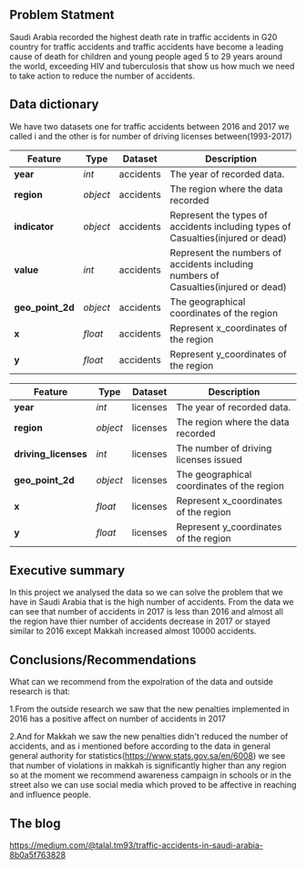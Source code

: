 ## Problem Statment

Saudi Arabia recorded the highest death rate in traffic accidents in G20 country for traffic accidents and traffic accidents have become a leading cause of death for children and young people aged 5 to 29 years around the world, exceeding HIV and tuberculosis that show us how much we need to take action to reduce the number of accidents.


## Data dictionary

We have two datasets one for traffic accidents between 2016 and 2017 we called i and the other is for number of driving licenses between(1993-2017)

|Feature|Type|Dataset|Description|
|---|---|---|---|
|**year**|*int*|accidents|The year of recorded data.| 
|**region**|*object*|accidents|The region where the data recorded |
|**indicator**|*object*|accidents|Represent the types of accidents including types of Casualties(injured or dead) |
|**value**|*int*|accidents|Represent the numbers of accidents including numbers of Casualties(injured or dead)|
|**geo_point_2d**|*object*|accidents|The geographical coordinates of the region|
|**x**|*float*|accidents|Represent x_coordinates of the region |
|**y**|*float*|accidents|Represent y_coordinates of the region|

|Feature|Type|Dataset|Description|
|---|---|---|---|
|**year**|*int*|licenses|The year of recorded data.| 
|**region**|*object*|licenses|The region where the data recorded |
|**driving_licenses**|*int*|licenses|The number of driving licenses issued|
|**geo_point_2d**|*object*|licenses|The geographical coordinates of the region|
|**x**|*float*|licenses|Represent x_coordinates of the region |
|**y**|*float*|licenses|Represent y_coordinates of the region|


## Executive summary


In this project we analysed the data so we can solve the problem that we have in Saudi Arabia that is the high number of accidents.
From the data we can see that number of accidents in 2017 is less than 2016 and almost all the region have thier number of accidents decrease in 2017 or stayed similar to 2016 except Makkah increased almost 10000 accidents.


## Conclusions/Recommendations

What can we recommend from the expolration of the data and outside research is that:

1.From the outside research we saw that the new penalties implemented in 2016 has a positive affect on number of accidents in 2017 

2.And for Makkah we saw the new penalties didn't reduced the number of accidents, and as i mentioned before according to the data in general general authority for statistics(https://www.stats.gov.sa/en/6008) we see that number of violations in makkah is significantly higher than any region so at the moment we recommend awareness campaign in schools or in the street also we can use social media which proved to be affective in reaching and influence people.

## The blog

https://medium.com/@talal.tm93/traffic-accidents-in-saudi-arabia-8b0a5f763828
